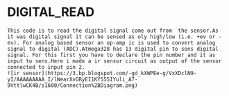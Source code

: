 # DIGITAL_READ
    This code is to read the digital signal come out from  the sensor.As it was digital signal it can be sensed as oly high/low (i.e. +ev or -ev). For analog based sensor an op-amp ic is used to convert analog signal to digital (ADC).Atmega328 has 13 digital pin to sens digital signal. For this first you have to declare the pin number and it as input to sens.Here i made a ir sensor circuit as output of the sensor connected to input pin 2.
    ![ir sensor](https://3.bp.blogspot.com/-gd_kXWPEe-g/VxXDclN9-yI/AAAAAAAAA_I/lWearXvGRyEI1KY555IYuli_A7-9VttlwCK4B/s1600/Connection%2BDiagram.png)